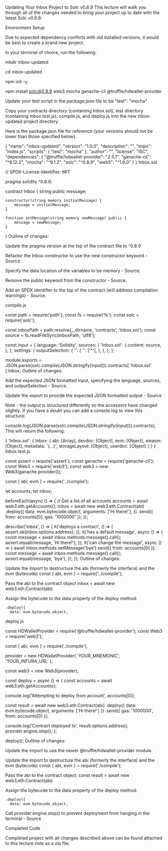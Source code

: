 Updating Your Inbox Project to Solc v0.8.9
This lecture will walk you through all of the changes needed to bring your project up to date with the latest Solc v0.8.9.

Environment Setup

Due to expected dependency conflicts with old installed versions, it would be best to create a brand new project.

In your terminal of choice, run the following:

mkdir inbox-updated

cd inbox-updated

npm init -y

npm install solc@0.8.9 web3 mocha ganache-cli @truffle/hdwallet-provider

Update your test script in the package.json file to be "test": "mocha"

Copy your contracts directory (containing Inbox.sol), test directory (containing Inbox.test.js), compile.js, and deploy.js into the new inbox-updated project directory.

Here is the package.json file for reference (your versions should not be lower than those specified below):

{
  "name": "inbox-updated",
  "version": "1.0.0",
  "description": "",
  "main": "index.js",
  "scripts": {
    "test": "mocha"
  },
  "author": "",
  "license": "ISC",
  "dependencies": {
    "@truffle/hdwallet-provider": "2.0.1",
    "ganache-cli": "^6.12.2",
    "mocha": "^9.1.2",
    "solc": "^0.8.9",
    "web3": "^1.6.0"
  }
}
Inbox.sol

// SPDX-License-Identifier: MIT
 
pragma solidity ^0.8.9;
 
contract Inbox {
    string public message;
    
    constructor(string memory initialMessage) {
        message = initialMessage;
    }
    
    function setMessage(string memory newMessage) public {
        message = newMessage;
    }
}
Outline of changes:

Update the pragma version at the top of the contract file to ^0.8.9

Refactor the Inbox constructor to use the new constructor keyword - Source.

Specify the data location of the variables to be memory - Source.

Remove the public keyword from the constructor - Source.

Add an SPDX identifier to the top of the contract (will address compilation warnings) - Source.

compile.js

const path = require('path');
const fs = require('fs');
const solc = require('solc');
 
const inboxPath = path.resolve(__dirname, 'contracts', 'Inbox.sol');
const source = fs.readFileSync(inboxPath, 'utf8');
 
const input = {
  language: 'Solidity',
  sources: {
    'Inbox.sol': {
      content: source,
    },
  },
  settings: {
    outputSelection: {
      '*': {
        '*': ['*'],
      },
    },
  },
};
 
module.exports = JSON.parse(solc.compile(JSON.stringify(input))).contracts[
  'Inbox.sol'
].Inbox;
Outline of changes:

Add the expected JSON formatted input, specifying the language, sources, and outputSelection - Source.

Update the export to provide the expected JSON formatted output - Source

Note - the output is structured differently so the accessors have changed slightly. If you have a doubt you can add a console.log to view this structure:

console.log(JSON.parse(solc.compile(JSON.stringify(input))).contracts);
This will return the following:

{
  'Inbox.sol': {
    Inbox: {
      abi: [Array],
      devdoc: [Object],
      evm: [Object],
      ewasm: [Object],
      metadata: '{...}',
      storageLayout: [Object],
      userdoc: [Object]
    }
  }
}
Inbox.test.js

const assert = require('assert');
const ganache = require('ganache-cli');
const Web3 = require('web3');
const web3 = new Web3(ganache.provider());
 
const { abi, evm } = require('../compile');
 
let accounts;
let inbox;
 
beforeEach(async () => {
  // Get a list of all accounts
  accounts = await web3.eth.getAccounts();
  inbox = await new web3.eth.Contract(abi)
    .deploy({
      data: evm.bytecode.object,
      arguments: ['Hi there!'],
    })
    .send({ from: accounts[0], gas: '1000000' });
});
 
describe('Inbox', () => {
  it('deploys a contract', () => {
    assert.ok(inbox.options.address);
  });
  it('has a default message', async () => {
    const message = await inbox.methods.message().call();
    assert.equal(message, 'Hi there!');
  });
  it('can change the message', async () => {
    await inbox.methods.setMessage('bye').send({ from: accounts[0] });
    const message = await inbox.methods.message().call();
    assert.equal(message, 'bye');
  });
});
Outline of changes:

Update the import to destructure the abi (formerly the interface) and the evm (bytecode)
const { abi, evm } = require('../compile');

Pass the abi to the contract object
  inbox = await new web3.eth.Contract(abi)

Assign the bytecode to the data property of the deploy method:

    .deploy({
      data: evm.bytecode.object, 
deploy.js

const HDWalletProvider = require('@truffle/hdwallet-provider');
const Web3 = require('web3');
 
const { abi, evm } = require('./compile');
 
provider = new HDWalletProvider(
  'YOUR_MNEMONIC',
  'YOUR_INFURA_URL'
);
 
const web3 = new Web3(provider);
 
const deploy = async () => {
  const accounts = await web3.eth.getAccounts();
 
  console.log('Attempting to deploy from account', accounts[0]);
 
  const result = await new web3.eth.Contract(abi)
    .deploy({ data: evm.bytecode.object, arguments: ['Hi there!'] })
    .send({ gas: '1000000', from: accounts[0] });
 
  console.log('Contract deployed to', result.options.address);
  provider.engine.stop();
};
 
deploy();
Outline of changes:

Update the import to use the newer @truffle/hdwallet-provider module.

Update the import to destructure the abi (formerly the interface) and the evm (bytecode)
const { abi, evm } = require('./compile');

Pass the abi to the contract object:
const result = await new web3.eth.Contract(abi)

Assign the bytecode to the data property of the deploy method:

    .deploy({
      data: evm.bytecode.object, 
Call provider.engine.stop() to prevent deployment from hanging in the terminal - Source

Completed Code

Completed project with all changes described above can be found attached to this lecture note as a zip file.